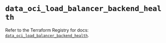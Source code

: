 # `data_oci_load_balancer_backend_health`

Refer to the Terraform Registry for docs: [`data_oci_load_balancer_backend_health`](https://registry.terraform.io/providers/hashicorp/oci/7.19.0/docs/data-sources/load_balancer_backend_health).
